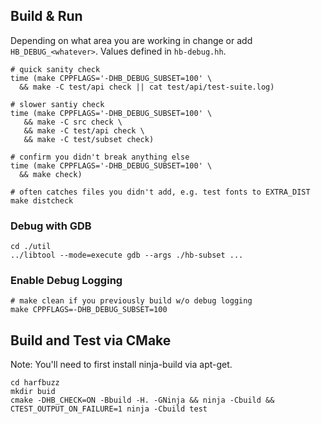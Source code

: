 ## Build & Run

Depending on what area you are working in change or add `HB_DEBUG_<whatever>`.
Values defined in `hb-debug.hh`.

```shell
# quick sanity check
time (make CPPFLAGS='-DHB_DEBUG_SUBSET=100' \
  && make -C test/api check || cat test/api/test-suite.log)

# slower santiy check
time (make CPPFLAGS='-DHB_DEBUG_SUBSET=100' \
   && make -C src check \
   && make -C test/api check \
   && make -C test/subset check)

# confirm you didn't break anything else
time (make CPPFLAGS='-DHB_DEBUG_SUBSET=100' \
  && make check)

# often catches files you didn't add, e.g. test fonts to EXTRA_DIST
make distcheck
```

### Debug with GDB

```
cd ./util
../libtool --mode=execute gdb --args ./hb-subset ...
```

### Enable Debug Logging

```shell
# make clean if you previously build w/o debug logging
make CPPFLAGS=-DHB_DEBUG_SUBSET=100
```

## Build and Test via CMake

Note: You'll need to first install ninja-build via apt-get.

```shell
cd harfbuzz
mkdir buid
cmake -DHB_CHECK=ON -Bbuild -H. -GNinja && ninja -Cbuild && CTEST_OUTPUT_ON_FAILURE=1 ninja -Cbuild test
```
